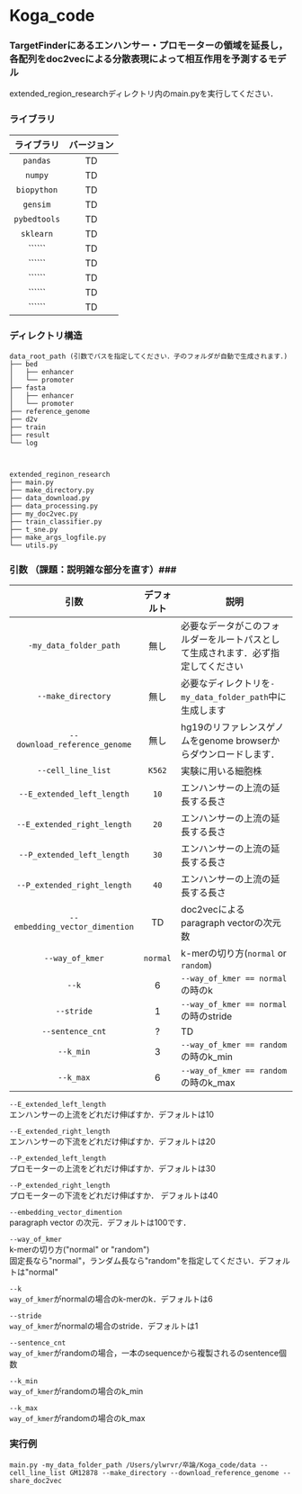 # Koga_code

### TargetFinderにあるエンハンサー・プロモーターの領域を延長し，各配列をdoc2vecによる分散表現によって相互作用を予測するモデル ###

extended_region_researchディレクトリ内のmain.pyを実行してください．

### ライブラリ ###

| ライブラリ | バージョン |
| :---: | :---: |
| ```pandas``` | TD |
| ```numpy``` | TD |
| ```biopython``` | TD |
| ```gensim``` | TD |
| ```pybedtools``` | TD |
| ```sklearn``` | TD |
| `````` | TD |
| `````` | TD |
| `````` | TD |
| `````` | TD |
| `````` | TD |


### ディレクトリ構造 ###

```
data_root_path (引数でパスを指定してください．子のフォルダが自動で生成されます．)  
├── bed  
│   ├── enhancer  
│   └── promoter  
├── fasta  
│   ├── enhancer  
│   └── promoter  
├── reference_genome  
├── d2v  
├── train  
├── result  
└── log  



extended_reginon_research  
├── main.py  
├── make_directory.py  
├── data_download.py  
├── data_processing.py  
├── my_doc2vec.py  
├── train_classifier.py  
├── t_sne.py  
├── make_args_logfile.py  
└── utils.py  
```

### 引数 （課題：説明雑な部分を直す）###

| 引数 | デフォルト | 説明 |
| :---: | :---: | ---- |
| ```-my_data_folder_path``` | 無し | 必要なデータがこのフォルダーをルートパスとして生成されます．必ず指定してください |
| ```--make_directory``` | 無し | 必要なディレクトリを```-my_data_folder_path```中に生成します |
| ```--download_reference_genome``` | 無し | hg19のリファレンスゲノムをgenome browserからダウンロードします． |
| ```--cell_line_list``` | ```K562``` | 実験に用いる細胞株 |
| ```--E_extended_left_length``` | ```10``` | エンハンサーの上流の延長する長さ |
| ```--E_extended_right_length``` | ```20``` | エンハンサーの上流の延長する長さ |
| ```--P_extended_left_length``` | ```30``` | エンハンサーの上流の延長する長さ |
| ```--P_extended_right_length``` | ```40``` | エンハンサーの上流の延長する長さ |
| ```--embedding_vector_dimention``` | TD | doc2vecによるparagraph vectorの次元数 |
| ```--way_of_kmer``` | ```normal``` | k-merの切り方(```normal``` or ```random```)|
| ```--k``` | 6 | ```--way_of_kmer == normal``` の時のk |
| ```--stride``` | 1 | ```--way_of_kmer == normal``` の時のstride |
| ```--sentence_cnt``` | ? | TD |
| ```--k_min``` | 3 | ```--way_of_kmer == random``` の時のk_min |
| ```--k_max``` | 6 | ```--way_of_kmer == random``` の時のk_max |

```--E_extended_left_length```  
エンハンサーの上流をどれだけ伸ばすか．デフォルトは10

```--E_extended_right_length```  
エンハンサーの下流をどれだけ伸ばすか．デフォルトは20

```--P_extended_left_length```  
プロモーターの上流をどれだけ伸ばすか．デフォルトは30

```--P_extended_right_length```  
プロモーターの下流をどれだけ伸ばすか． デフォルトは40

```--embedding_vector_dimention```  
paragraph vector の次元．デフォルトは100です．

```--way_of_kmer```  
k-merの切り方("normal" or "random")  
固定長なら"normal"，ランダム長なら"random"を指定してください．デフォルトは"normal"

```--k```  
```way_of_kmer```がnormalの場合のk-merのk．デフォルトは6

```--stride```  
```way_of_kmer```がnormalの場合のstride．デフォルトは1

```--sentence_cnt```  
```way_of_kmer```がrandomの場合，一本のsequenceから複製されるのsentence個数

```--k_min```  
```way_of_kmer```がrandomの場合のk_min

```--k_max```  
```way_of_kmer```がrandomの場合のk_max

### 実行例 ###  
```main.py -my_data_folder_path /Users/ylwrvr/卒論/Koga_code/data --cell_line_list GM12878 --make_directory --download_reference_genome --share_doc2vec ```
